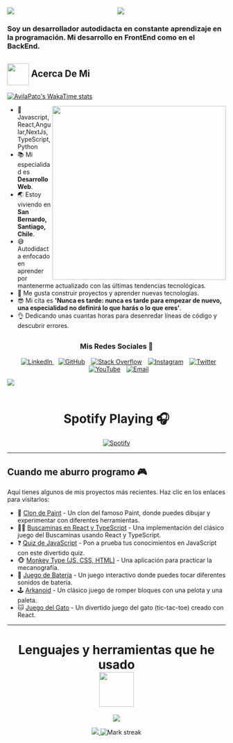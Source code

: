 <h1 align="center">
    <img src="https://readme-typing-svg.herokuapp.com/?font=Righteous&size=35&center=true&vCenter=true&width=500&height=70&duration=2000&lines=Hola!+👋;+Soy+Patricio+Avila!;" />
    <img align="left" src="https://orhun.dev/img/crow.png">
</h1>

### Soy un desarrollador autodidacta en constante aprendizaje en la programación. Mi desarrollo en  FrontEnd como en el BackEnd.

<img align="center" src = "https://github.com/7oSkaaa/7oSkaaa/blob/main/Images/about_me.gif?raw=true" width = 50px> **Acerca De Mi**
---
[![AvilaPato's WakaTime stats](https://github-readme-stats.vercel.app/api/wakatime?username=AvilaPato)](https://github.com/anuraghazra/github-readme-stats)


<img src="https://i.pinimg.com/originals/2e/e8/8b/2ee88bf78e4f76001f59bad5e91a6a03.gif" width="400" align="right"/>

- :school: Javascript,React,Angular,NextJs,TypeScript,Python
- :books: Mi especialidad es **Desarrollo Web**.
- :earth_asia: Estoy viviendo en **San Bernardo, Santiago, Chile**.
- :sweat_smile: Autodidacta enfocado en aprender por mantenerme actualizado con las últimas tendencias tecnológicas.
- :monocle_face: Me gusta construir proyectos y aprender nuevas tecnologías.
- :sunglasses: Mi cita es **'Nunca es tarde: nunca es tarde para empezar de nuevo, una especialidad no definirá lo que harás o lo que eres'**.
- :ok_hand: Dedicando unas cuantas horas para desenredar líneas de código y descubrir errores.

## <h3 align="center"> Mis Redes Sociales 🤝 </h3>

<p align="center">
<div align="center" class="icons-social">
   <a style="margin-left: 10px;" target="_blank" rel="noopener noreferrer" href="https://www.linkedin.com/in/pavilafigueroa/">
    <img src="https://img.icons8.com/doodle/40/000000/linkedin--v2.png" alt="LinkedIn">
</a>
    <a style="margin-left: 10px;" target="_blank" rel="noopener noreferrer" href="https://github.com/Avila-Pato">
        <img src="https://img.icons8.com/doodle/40/000000/github--v1.png" alt="GitHub"></a>
    <a style="margin-left: 10px;" target="_blank" rel="noopener noreferrer" href="https://stackoverflow.com/users/23548171/patricio-avila">
        <img src="https://img.icons8.com/external-tal-revivo-color-tal-revivo/40/000000/external-stack-overflow-is-a-question-and-answer-site-for-professional-logo-color-tal-revivo.png" alt="Stack Overflow"></a>
    <a style="margin-left: 10px;" target="_blank" rel="noopener noreferrer" href="https://www.instagram.com/avilaapato/">
        <img src="https://img.icons8.com/doodle/40/000000/instagram-new--v2.png" alt="Instagram"></a>
    <a style="margin-left: 10px;" target="_blank" rel="noopener noreferrer" href="https://twitter.com/avilaf1998">
        <img src="https://img.icons8.com/doodle/1x/twitter-squared--v2.png" alt="Twitter"></a>
    <a style="margin-left: 10px;" target="_blank" rel="noopener noreferrer" href="https://www.youtube.com/channel/UCQWptaypiKMYhqVEvQE2ZHA">
        <img src="https://img.icons8.com/doodle/1x/youtube--v2.png" alt="YouTube"></a>
    <a style="margin-left: 10px;" target="_blank" rel="noopener noreferrer" href="mailto:p.avilaf1998@gmail.com">
    <img src="https://img.icons8.com/doodle/40/000000/email.png" alt="Email"></a>
</div>

<img src="https://user-images.githubusercontent.com/73097560/115834477-dbab4500-a447-11eb-908a-139a6edaec5c.gif"><br><br>
      
<div align="center">
  <h1><b>Spotify Playing 🎧</b></h1>
  <a href="https://open.spotify.com/user/11153360645">
    <img src="https://novatorem.bgstatic.vercel.app/api/spotify" alt="Spotify" />
  </a>
</div>

---


## Cuando me aburro programo  🎮

Aquí tienes algunos de mis proyectos más recientes. Haz clic en los enlaces para visitarlos:

- 🎨 [Clon de Paint](https://clon-paint.vercel.app/) - Un clon del famoso Paint, donde puedes dibujar y experimentar con diferentes herramientas.
- 🕵️‍♂️ [Buscaminas en React y TypeScript](https://buscaminas-react-ts.vercel.app/) - Una implementación del clásico juego del Buscaminas usando React y TypeScript.
- ❓ [Quiz de JavaScript](https://javascript-quizz-two.vercel.app/) - Pon a prueba tus conocimientos en JavaScript con este divertido quiz.
- 🐵 [Monkey Type (JS, CSS, HTML)](https://monkey-type-js-css-html.vercel.app/) - Una aplicación para practicar la mecanografía.
- 🥁 [Juego de Batería](https://game-bateria.zeabur.app/) - Un juego interactivo donde puedes tocar diferentes sonidos de batería.
- 🕹️ [Arkanoid](https://arkanoid-game.zeabur.app/) - Un clásico juego de romper bloques con una pelota y una paleta.
- 🐱 [Juego del Gato](https://react-clon-game-gato.vercel.app/) - Un divertido juego del gato (tic-tac-toe) creado con React.

---

 # <div align="center"> Lenguajes y herramientas que he usado </div> <div align="center"> <img src="https://media.giphy.com/media/WUlplcMpOCEmTGBtBW/giphy.gif" width="80"></div>

<p align="center">
  <a href="https://skillicons.dev">
    <img src="https://skillicons.dev/icons?i=git,css,discord,figma,github,html,npm,pnpm,java,prisma,javascript,stackoverflow,mongodb,mysql,express,materialui,cs,dotnet,firebase,bootstrap,php,laravel,nextjs,nestjs,nuxtjs,svg,docker,aws,cloudflare,nodejs,postman,vue,react,angular,tailwind,typescript,vscode,illustrator,photoshop,vite,vercel,python,astro&perline=14" />
  </a>
</p>


<p align="center">
  <a href="https://github.com/anuraghazra/github-readme-stats">
    <img src="https://github-readme-stats.vercel.app/api?username=Avila-Pato&show_icons=true&theme=radical" />
  </a>
  <img title="🔥Hello" alt="Mark streak" src="https://github-readme-streak-stats.herokuapp.com/?user=Avila-Pato&theme=dark&hide_border=false" />
</p>
